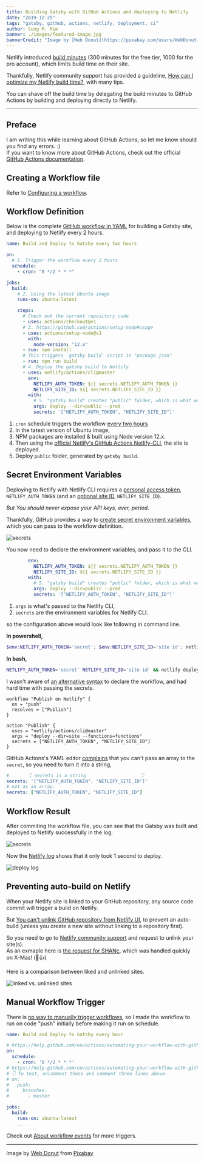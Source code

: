 ```yaml
---
title: Building Gatsby with GitHub Actions and deploying to Netlify
date: "2019-12-25"
tags: "gatsby, github, actions, netlify, deployment, ci"
author: Sung M. Kim
banner: ./images/featured-image.jpg
bannerCredit: "Image by [Web Donut](https://pixabay.com/users/WebDonut-322038/?utm_source=link-attribution&amp;utm_medium=referral&amp;utm_campaign=image&amp;utm_content=384921) from [Pixabay](https://pixabay.com/?utm_source=link-attribution&amp;utm_medium=referral&amp;utm_campaign=image&amp;utm_content=384921)"
---
```


Netlify introduced [build minutes](https://www.netlify.com/pricing/faq/) (300 minutes for the free tier, 1000 for the pro account), which limits build time on their site.

Thankfully, Netlify community support has provided a guideline, [How can I optimize my Netlify build time?](https://community.netlify.com/t/common-issue-how-can-i-optimize-my-netlify-build-time/3907), with many tips.

You can shave off the build time by delegating the build minutes to GitHub Actions by building and deploying directly to Netlify.

---

## Preface

I am writing this while learning about GitHub Actions, so let me know should you find any errors. :)  
If you want to know more about GitHub Actions, check out the official [GitHub Actions documentation](https://help.github.com/en/actions).

## Creating a Workflow file

Refer to [Configuring a workflow](https://help.github.com/en/actions/automating-your-workflow-with-github-actions/configuring-a-workflow).

## Workflow Definition

Below is the complete [GitHub workflow in YAML](https://github.com/dance2die/SHANc/blob/master/.github/workflows/build-hourly-deploy-to-netlify.yml) for building a Gatsby site, and deploying to Netlify every 2 hours.

```yaml
name: Build and Deploy to Gatsby every two hours

on:
  # 1. Trigger the workflow every 2 hours
  schedule:
    - cron: "0 */2 * * *"

jobs:
  build:
    # 2. Using the latest Ubuntu image
    runs-on: ubuntu-latest

    steps:
      # Check out the current repository code
      - uses: actions/checkout@v1
      # 3. https://github.com/actions/setup-node#usage
      - uses: actions/setup-node@v1
        with:
          node-version: "12.x"
      - run: npm install
      # This triggers `gatsby build` script in "package.json"
      - run: npm run build
      # 4. Deploy the gatsby build to Netlify
      - uses: netlify/actions/cli@master
        env:
          NETLIFY_AUTH_TOKEN: ${{ secrets.NETLIFY_AUTH_TOKEN }}
          NETLIFY_SITE_ID: ${{ secrets.NETLIFY_SITE_ID }}
        with:
          # 5. "gatsby build" creates "public" folder, which is what we are deploying
          args: deploy --dir=public --prod
          secrets: '["NETLIFY_AUTH_TOKEN", "NETLIFY_SITE_ID"]'
```

1. `cron` schedule triggers the workflow [every two hours](https://crontab.guru/#0_*/2_*_*_*)
1. In the tatest version of Ubuntu image,
1. NPM packages are installed & built using Node version 12.x.
1. Then using the [official Netlify's GitHub Actions Netlify-CLI](https://github.com/netlify/actions/tree/master/cli), the site is deployed.
1. Deploy `public` folder, generated by `gatsby build`.

## Secret Environment Variables

Deploying to Netlify with Netlify CLI requires a [personal access token](https://docs.netlify.com/cli/get-started/#obtain-a-token-in-the-netlify-ui), `NETLIFY_AUTH_TOKEN` (and an [optional site ID](https://docs.netlify.com/cli/get-started/#link-with-an-environment-variable), `NETLIFY_SITE_ID`).

_But You should never expose your API keys, ever, period._

Thankfully, GitHub provides a way to [create secret environment variables](https://help.github.com/en/actions/automating-your-workflow-with-github-actions/creating-and-using-encrypted-secrets), which you can pass to the workflow definition.

![secrets](./images/secrets.jpg)

You now need to declare the environment variables, and pass it to the CLI.

<!-- prettier-ignore -->
```yaml
        env:
          NETLIFY_AUTH_TOKEN: ${{ secrets.NETLIFY_AUTH_TOKEN }}
          NETLIFY_SITE_ID: ${{ secrets.NETLIFY_SITE_ID }}
        with:
          # 5. "gatsby build" creates "public" folder, which is what we are deploying
          args: deploy --dir=public --prod
          secrets: '["NETLIFY_AUTH_TOKEN", "NETLIFY_SITE_ID"]'
```

1. `args` is what's passed to the Netlify CLI,
1. `secrets` are the environment variables for Netlify CLI.

so the configuration above would look like following in command line.

**In powershell,**

```powershell
$env:NETLIFY_AUTH_TOKEN='secret'; $env:NETLIFY_SITE_ID='site id'; netlify deploy --dir=public --prod
```

**In bash,**

```bash
NETLIFY_AUTH_TOKEN='secret' NETLIFY_SITE_ID='site id' && netlify deploy --dir=public --prod
```

I wasn't aware of [an alternative syntax](https://github.com/netlify/actions/blob/master/cli/README.md#example) to declare the workflow, and had hard time with passing the secrets.

```
workflow "Publish on Netlify" {
  on = "push"
  resolves = ["Publish"]
}

action "Publish" {
  uses = "netlify/actions/cli@master"
  args = "deploy --dir=site --functions=functions"
  secrets = ["NETLIFY_AUTH_TOKEN", "NETLIFY_SITE_ID"]
}
```

GitHub Actions's YAML editor [complains](https://github.com/dance2die/SHANc/commit/75ef850d988dc57de7c6838eb77aecf46a7672fe/checks?check_suite_id=374139490) that you can't pass an array to the `secret`, so you need to turn it into a string,

```yaml
#       👇 secrets is a string                    👇
secrets: '["NETLIFY_AUTH_TOKEN", "NETLIFY_SITE_ID"]'
# not as an array.
secrets: ["NETLIFY_AUTH_TOKEN", "NETLIFY_SITE_ID"]
```

## Workflow Result

After commiting the workflow file, you can see that the Gatsby was built and deployed to Netlify successfully in the log.

![secrets](./images/log.png)

Now the [Netlify log](https://app.netlify.com/sites/shanc/deploys/5e04163fe91cba677df913a3) shows that it only took 1 second to deploy.

![deploy log](./images/deploy-log.png)

## Preventing auto-build on Netlify

When your Netlify site is linked to your GitHub repository, any source code commit will trigger a build on Netlify.

But [You can't unlink GitHub repository from Netlify UI](https://community.netlify.com/t/common-issue-how-can-i-optimize-my-netlify-build-time/3907), to prevent an auto-build (unless you create a new site without linking to a repository first).

So you need to go to [Netlify community support](https://community.netlify.com/c/Netlify-support/48) and request to unlink your site(s).  
As an exmaple here is [the request for SHANc](https://community.netlify.com/t/request-for-github-repository-unlink/6606/1), which was handled quickly on X-Mas! (🙂👍)

Here is a comparison between liked and unlinked sites.

![linked vs. unlinked sites](./images/linked-unlinkned-comparison.jpg)

## Manual Workflow Trigger

There is [no way to manually trigger workflows](https://github.community/t5/GitHub-Actions/GitHub-Actions-Manual-Trigger-Approvals/td-p/31504), so I made the workflow to run on code "push" initially before making it run on schedule.

```yaml
name: Build and Deploy to Gatsby every hour

# https://help.github.com/en/actions/automating-your-workflow-with-github-actions/configuring-a-workflow#triggering-a-workflow-with-events
on:
  schedule:
    - cron: '0 */2 * * *'
# https://help.github.com/en/actions/automating-your-workflow-with-github-actions/events-that-trigger-workflows#example-using-a-single-event
# 👇 To test, uncomment these and comment three lines above.
# on:
#   push:
#     branches:
#       - master

jobs:
  build:
    runs-on: ubuntu-latest
    ...
```

Check out [About workflow events](https://help.github.com/en/actions/automating-your-workflow-with-github-actions/events-that-trigger-workflows#about-workflow-events) for more triggers.

---

Image by <a href="https://pixabay.com/users/WebDonut-322038/?utm_source=link-attribution&amp;utm_medium=referral&amp;utm_campaign=image&amp;utm_content=384921">Web Donut</a> from <a href="https://pixabay.com/?utm_source=link-attribution&amp;utm_medium=referral&amp;utm_campaign=image&amp;utm_content=384921">Pixabay</a>
